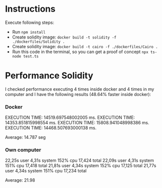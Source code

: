 # Instructions
Execute following steps:
- Run `npm install`
- Create solidity image: `docker build -t solidity -f ./dockerfiles/Solidity .`
- Create solidity image: `docker build -t cairo -f ./dockerfiles/Cairo .`
- Run this code in the terminal, so you can get a proof of concept `npx ts-node test.ts`

# Performance Solidity
I checked performance executing 4 times inside docker and 4 times in my computer and I have the following results (48.64% faster inside docker):

### Docker
EXECUTION TIME: 14519.697548002005 ms.
EXECUTION TIME: 14353.851815998554 ms.
EXECUTION TIME: 15808.941048998386 ms.
EXECUTION TIME: 14468.507693000138 ms.

Average: 14.787 seg

### Own computer
22,25s user 4,31s system 152% cpu 17,424 total
22,09s user 4,31s system 151% cpu 17,418 total
21,81s user 4,34s system 152% cpu 17,125 total
21,77s user 4,34s system 151% cpu 17,234 total


Average: 21.98
